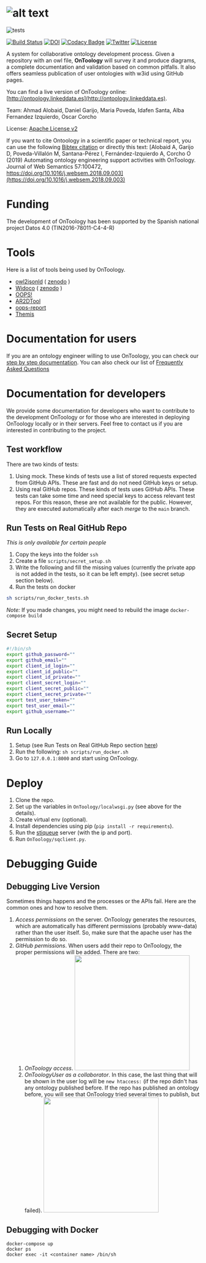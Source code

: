 
# ![alt text](https://raw.githubusercontent.com/OnToology/OnToology/main/media/icons/logoprop1_readme.png "OnToology")

![tests](../../actions/workflows/django.yml/badge.svg)

[![Build Status](https://ahmad88me.semaphoreci.com/badges/OnToology/branches/main.svg)](https://ahmad88me.semaphoreci.com/projects/OnToology)
[![DOI](https://zenodo.org/badge/DOI/10.5281/zenodo.1317786.svg)](https://doi.org/10.5281/zenodo.1317786)
[![Codacy Badge](https://app.codacy.com/project/badge/Grade/7e81902ad6044e72bbc6af11a5201e0e)](https://www.codacy.com/gh/OnToology/OnToology/dashboard?utm_source=github.com&amp;utm_medium=referral&amp;utm_content=OnToology/OnToology&amp;utm_campaign=Badge_Grade)
[![Twitter](https://img.shields.io/twitter/follow/OnToology.svg?style=social&label=@OnToology)](https://twitter.com/OnToology) [![License](https://img.shields.io/badge/License-Apache_2.0-blue.svg)](https://opensource.org/licenses/Apache-2.0)

[//]: # ([![codecov]&#40;https://codecov.io/gh/OnToology/OnToology/branch/main/graph/badge.svg?token=PJgHWaaa9l&#41;]&#40;https://codecov.io/gh/OnToology/OnToology&#41;)

A system for collaborative ontology development process. Given a repository with an owl file, **OnToology** will survey it and produce diagrams, a complete documentation and validation based on common pitfalls. It also offers seamless publication of user ontologies with w3id using GitHub pages.

You can find a live version of OnToology online: [http://ontoology.linkeddata.es](http://ontoology.linkeddata.es).

Team: Ahmad Alobaid, Daniel Garijo, Maria Poveda, Idafen Santa, Alba Fernandez Izquierdo, Oscar Corcho

License:  [Apache License v2](https://opensource.org/licenses/Apache-2.0)

If you want to cite Ontoology in a scientific paper or technical report, you can use the following [Bibtex citation](/media/references/ontoology.bib) or directly this text: [Alobaid A, Garijo D, Poveda-Villalón M, Santana-Pérez I, Fernández-Izquierdo A, Corcho O (2019) Automating ontology engineering support activities with OnToology. Journal of Web Semantics 57:100472, https://doi.org/10.1016/j.websem.2018.09.003](https://doi.org/10.1016/j.websem.2018.09.003)

# Funding

The development of OnToology has been supported by the Spanish national project Datos 4.0 (TIN2016-78011-C4-4-R)

# Tools

Here is a list of tools being used by OnToology.

* [owl2jsonld](https://github.com/stain/owl2jsonld) ( [zenodo](http://dx.doi.org/10.5281/zenodo.10565) )
* [Widoco](https://github.com/dgarijo/Widoco) ( [zenodo](https://zenodo.org/badge/latestdoi/11427075) )
* [OOPS!](http://oops.linkeddata.es)
* [AR2DTool](https://github.com/idafensp/ar2dtool)
* [oops-report](https://github.com/OnToology/oops-report)
* [Themis](https://github.com/oeg-upm/Themis)

# Documentation for users

If you are an ontology engineer willing to use OnToology, you can check our [step by step documentation](http://ontoology.linkeddata.es/tutorial). You can also check our list of [Frequently Asked Questions](http://ontoology.linkeddata.es/faqs)

# Documentation for developers

We provide some documentation for developers who want to contribute to the development OnToology or for those who are interested in deploying OnToology locally or in their servers. Feel free to contact us if you are interested in contributing to the project.

## Test workflow

There are two kinds of tests:

1. Using mock. These kinds of tests use a list of stored requests expected from GitHub APIs. These are fast and do not need GitHub keys or setup.
2. Using real GitHub repos. These kinds of tests uses GitHub APIs. These tests can take some time and need special keys to access relevant test repos. For this reason, these are not available for the public. However, they are executed automatically after each *merge* to the `main` branch.

## Run Tests on Real GitHub Repo

*This is only available for certain people*

1. Copy the keys into the folder `ssh`
2. Create a file `scripts/secret_setup.sh`
3. Write the following and fill the missing values (currently the private
app is not added in the tests, so it can be left empty).
(see secret setup section below).
4. Run the tests on docker

```bash
sh scripts/run_docker_tests.sh
```

*Note:* If you made changes, you might need to rebuild the image
`docker-compose build`

## Secret Setup

```bash
#!/bin/sh
export github_password=""
export github_email=""
export client_id_login=""
export client_id_public=""
export client_id_private=""
export client_secret_login=""
export client_secret_public=""
export client_secret_private=""
export test_user_token=""
export test_user_email=""
export github_username=""
```

## Run Locally

1. Setup (see Run Tests on Real GitHub Repo section [here](https://github.com/OnToology/OnToology/tree/main#run-tests-on-real-github-repo))
2. Run the following: `sh scripts/run_docker.sh`
3. Go to `127.0.0.1:8000` and start using OnToology.

<!--
## To run automated tests
1. You should have [docker](https://docs.docker.com/) and [docker-compose](https://docs.docker.com/compose/) installed
2. You need to have a GitHub user to act as "OnToologyUser" (you can choose any username you like).
3. Add the details as in the *secret setup* section below.
4. Run the automated tests script `sh scripts/run_tests.sh`

## Run Locally
### via script
1. `sh scripts/run_web.sh`
### manual
1. `cp -Rf ~/.ssh/ ssh` (assuming you have a *nix and that you already have an ssh key)
1. `mkdir -p .git`
1. `docker-compose build --no-cache`
1. `docker-compose run -p 8000:8000 web .venv/bin/python manage.py runserver 0.0.0.0:8000`

## To access the command line
`sh scripts/run_docker.sh`

### Secret setup
This file should be added in `scripts/secret_setup.sh`
```
#!/bin/sh
export github_password=""
export github_email=""
export client_id_login=""
export client_id_public=""
export client_id_private=""
export client_secret_login=""
export client_secret_public=""
export client_secret_private=""
export test_user_token=""
export test_user_email=""
export github_username=""
```
*Note: this this info are related to your test user on GitHub to mimic the behaviour of `OnToologyUser` which is used on the live version of OnToology*


### Environment variables
Here we describe some of the main ones
* `rabbit_processes` : The number of rabbit processes to automatically run (0 means do not run it automatically).

### How to contribute
There are two workflows:

##### Case 1: If you are a contributor:
1. Create a new branch from the current live one (now it is `master`). Make sure to give it a presentive name. In case it is for a specific issue, include the issue number in the branch name, e.g. change-spinner-123.
2. Once you push your changes on the new branch, **create a pull request** and one of the admins will check your code base and will merge if it is ok.

##### Case 2: If you are not added as a contributor yet (or you are a contributor who prefers this workflow):
1. Fork from the current live branch (now it is `master`).
2. Create a pull request, we will review it and merge if it is ok.

### Dependency notice
* To run the tests, we use the `mock` option for github api. It was rejected by the `PyGithub` maintainers, so make sure to use
the version in `ahmad88me/PyGithub`.  (see below)

## Local Setup

### On Linux

(tested on ubuntu, debian, mint and fedora)

#### To install the tools

1. Open the terminal and `cd` to the location of choice.
2. `export PLAYGROUND=$PWD`.
3. Copy and paste the commands of choice to the terminal from `scripts/setup_docker_base.sh`

### Install Pygithub (not the upstream version)

#### either directly from github

`pip install git+https://github.com/ahmad88me/PyGithub.git`

#### or locally

1. `git clone https://github.com/ahmad88me/PyGithub.git`
1. `cd OnToology` (assuming both are on the same level/directory)
1. `pip install -e ../Pygithub` (change this to any directory you want)

### NEW: Running OnToology Locally
1. create a new github user (not your personal account, another account).
1. create ssh key for that user [here](https://docs.github.com/en/github/authenticating-to-github/connecting-to-github-with-ssh/generating-a-new-ssh-key-and-adding-it-to-the-ssh-agent#generating-a-new-ssh-key).
1. copy the ssh key `id_ed25519` and `id_ed25519.pub` to `ssh` (*copy to the ssh folder located inside the OnToology folder*).

# To DEBUG 
docker ps
docker exec -it <container name> /bin/sh 

-->

# Deploy

1. Clone the repo.
2. Set up the variables in `OnToology/localwsgi.py` (see above for the details).
3. Create virtual env (optional).
4. Install dependencies using pip (`pip install -r requirements`).
5. Run the [stiqueue](https://github.com/ahmad88me/stiqueue) server
(with the ip and port).
6. Run `OnToology/sqclient.py`.

# Debugging Guide
## Debugging Live Version
Sometimes things happens and the processes or the APIs fail. Here are the common ones and how to resolve them.
1. *Access permissions* on the server. OnToology generates the resources, which are automatically has different permissions 
(probably www-data) rather than the user itself. So, make sure that the apache user has the permission to do so.
2. *GitHub permissions*. When users add their repo to OnToology, the proper permissions will be added. There are two: 
   1. *OnToology access*. <img height=300px src="media/faqs/OnToologyAccess-light.png"/>
   2. *OnToologyUser as a collaborator*. In this case, the last thing that will be shown in the user log will be `new htaccess:` (if the repo didn't has any ontology published before. If the repo has published an ontology before, you will see that OnToology tried several times to publish, but failed). <img height=300px src="media/faqs/Collaborator-light.png"/>


## Debugging with Docker

```
docker-compose up
docker ps
docker exec -it <container name> /bin/sh 
```
